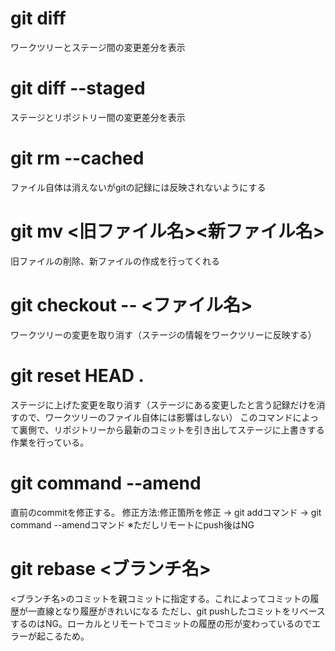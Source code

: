 # git diff

  ワークツリーとステージ間の変更差分を表示


# git diff --staged

  ステージとリポジトリー間の変更差分を表示
  
# git rm --cached

  ファイル自体は消えないがgitの記録には反映されないようにする
  
# git mv <旧ファイル名><新ファイル名>

  旧ファイルの削除、新ファイルの作成を行ってくれる
  
# git checkout -- <ファイル名>

ワークツリーの変更を取り消す（ステージの情報をワークツリーに反映する）

# git reset HEAD .

ステージに上げた変更を取り消す（ステージにある変更したと言う記録だけを消すので、ワークツリーのファイル自体には影響はしない）
このコマンドによって裏側で、リポジトリーから最新のコミットを引き出してステージに上書きする作業を行っている。

# git command --amend
直前のcommitを修正する。
修正方法:修正箇所を修正 -> git addコマンド -> git command --amendコマンド
※ただしリモートにpush後はNG

# git rebase  <ブランチ名>
<ブランチ名>のコミットを親コミットに指定する。これによってコミットの履歴が一直線となり履歴がきれいになる
ただし、git pushしたコミットをリベースするのはNG。ローカルとリモートでコミットの履歴の形が変わっているのでエラーが起こるため。
